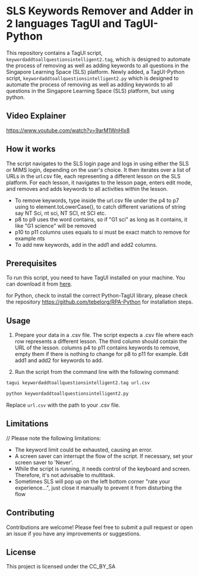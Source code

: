 # SLS Keywords Remover and Adder in 2 languages TagUI and TagUI-Python

This repository contains a TagUI script, `keywordaddtoallquestionsintelligent2.tag`, which is designed to automate the process of removing as well as adding keywords to all questions in the Singapore Learning Space (SLS) platform.
Newly added, a TagUI-Python script, `keywordaddtoallquestionsintelligent2.py` which is designed to automate the process of removing as well as adding keywords to all questions in the Singapore Learning Space (SLS) platform, but using python.


## Video Explainer
https://www.youtube.com/watch?v=9arM1WnHlx8 

## How it works

The script navigates to the SLS login page and logs in using either the SLS or MIMS login, depending on the user's choice. It then iterates over a list of URLs in the url.csv file, each representing a different lesson on the SLS platform. For each lesson, it navigates to the lesson page, enters edit mode, and removes and  adds keywords to all activities within the lesson. 
- To remove keywords, type inside the url.csv file under the p4 to p7 using to element.toLowerCase(), to catch different variations of string say NT Sci, nt sci, NT SCI, nt SCI etc.  
- p8 to p9 uses the word contains, so if "G1 sci" as long as it contains, it like "G1 science" will be removed 
- p10 to p11 columns uses equals to si must be exact match to remove for example nts
- To add new keywords, add in the add1 and add2 columns.

## Prerequisites

To run this script, you need to have TagUI installed on your machine. You can download it from [here](https://github.com/kelaberetiv/TagUI).

for Python, check to install the correct Python-TagUI library, please check the repository https://github.com/tebelorg/RPA-Python for installation steps.

## Usage

1. Prepare your data in a .csv file. The script expects a .csv file where each row represents a different lesson. The third column should contain the URL of the lesson. columns p4 to p11 contains keywords to remove, empty them if there is nothing to change for p8 to p11 for example. Edit add1 and add2 for keywords to add. 

2. Run the script from the command line with the following command:

```bash
tagui keywordaddtoallquestionsintelligent2.tag url.csv
```
```bash
python keywordaddtoallquestionsintelligent2.py
```

Replace `url.csv` with the path to your .csv file.

## Limitations

// Please note the following limitations:
- The keyword limit could be exhausted, causing an error.
- A screen saver can interrupt the flow of the script. If necessary, set your screen saver to 'Never'.
- While the script is running, it needs control of the keyboard and screen. Therefore, it's not advisable to multitask.
- Sometimes SLS will pop up on the left bottom corner "rate your experience...", just close it manually to prevent it from disturbing the flow

## Contributing

Contributions are welcome! Please feel free to submit a pull request or open an issue if you have any improvements or suggestions.

## License

This project is licensed under the CC_BY_SA
